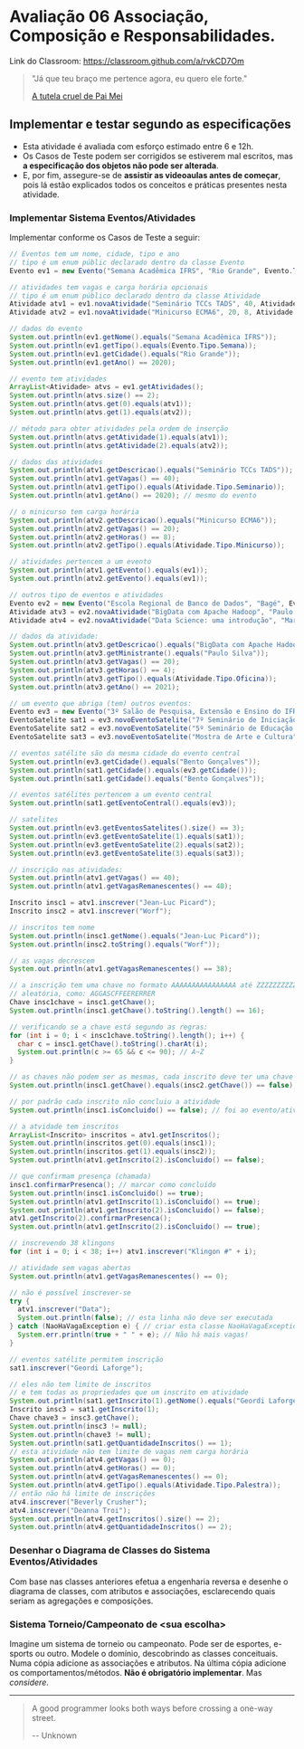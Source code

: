# Avaliação 06 Associação, Composição e Responsabilidades.

Link do Classroom: <https://classroom.github.com/a/rvkCD7Om>

> "Já que teu braço me pertence agora,
> eu quero ele forte."
>
> [A tutela cruel de Pai Mei](https://youtu.be/JOCe0isg_1E)


## Implementar e testar segundo as especificações

- Esta atividade é avaliada com esforço estimado entre 6 e 12h.
- Os Casos de Teste podem ser corrigidos se estiverem mal escritos, mas **a especificação dos objetos não pode ser alterada**.
- E, por fim, assegure-se de **assistir as videoaulas antes de começar**, pois lá estão explicados todos os conceitos e práticas presentes nesta atividade.


### Implementar Sistema Eventos/Atividades

Implementar conforme os Casos de Teste a seguir:

```java
// Eventos tem um nome, cidade, tipo e ano
// tipo é um enum públic declarado dentro da classe Evento
Evento ev1 = new Evento("Semana Acadêmica IFRS", "Rio Grande", Evento.Tipo.Semana, 2020);

// atividades tem vagas e carga horária opcionais
// tipo é um enum público declarado dentro da classe Atividade
Atividade atv1 = ev1.novaAtividade("Seminário TCCs TADS", 40, Atividade.Tipo.Seminario);
Atividade atv2 = ev1.novaAtividade("Minicurso ECMA6", 20, 8, Atividade.Tipo.Minicurso);

// dados do evento
System.out.println(ev1.getNome().equals("Semana Acadêmica IFRS"));
System.out.println(ev1.getTipo().equals(Evento.Tipo.Semana));
System.out.println(ev1.getCidade().equals("Rio Grande"));
System.out.println(ev1.getAno() == 2020);

// evento tem atividades
ArrayList<Atividade> atvs = ev1.getAtividades();
System.out.println(atvs.size() == 2);
System.out.println(atvs.get(0).equals(atv1));
System.out.println(atvs.get(1).equals(atv2));

// método para obter atividades pela ordem de inserção
System.out.println(atvs.getAtividade(1).equals(atv1));
System.out.println(atvs.getAtividade(2).equals(atv2));

// dados das atividades
System.out.println(atv1.getDescricao().equals("Seminário TCCs TADS"));
System.out.println(atv1.getVagas() == 40);
System.out.println(atv1.getTipo().equals(Atividade.Tipo.Seminario));
System.out.println(atv1.getAno() == 2020); // mesmo do evento

// o minicurso tem carga horária
System.out.println(atv2.getDescricao().equals("Minicurso ECMA6"));
System.out.println(atv2.getVagas() == 20);
System.out.println(atv2.getHoras() == 8);
System.out.println(atv2.getTipo().equals(Atividade.Tipo.Minicurso));

// atividades pertencem a um evento
System.out.println(atv1.getEvento().equals(ev1));
System.out.println(atv2.getEvento().equals(ev1));

// outros tipo de eventos e atividades
Evento ev2 = new Evento("Escola Regional de Banco de Dados", "Bagé", Evento.Tipo.Escola, 2021);
Atividade atv3 = ev2.novaAtividade("BigData com Apache Hadoop", "Paulo Silva", 20, 4, Atividade.Tipo.Oficina);
Atividade atv4 = ev2.novaAtividade("Data Science: uma introdução", "Maria Santos", Atividade.Tipo.Palestra);

// dados da atividade:
System.out.println(atv3.getDescricao().equals("BigData com Apache Hadoop"));
System.out.println(atv3.getMinistrante().equals("Paulo Silva"));
System.out.println(atv3.getVagas() == 20);
System.out.println(atv3.getHoras() == 4);
System.out.println(atv3.getTipo().equals(Atividade.Tipo.Oficina));
System.out.println(atv3.getAno() == 2021);

// um evento que abriga (tem) outros eventos:
Evento ev3 = new Evento("3º Salão de Pesquisa, Extensão e Ensino do IFRS", "Bento Gonçalves", Evento.Tipo.Salao, 2022);
EventoSatelite sat1 = ev3.novoEventoSatelite("7º Seminário de Iniciação Científica e Tecnológica (SICT)", Evento.Tipo.Seminario);
EventoSatelite sat2 = ev3.novoEventoSatelite("5º Seminário de Educação Profissional e Tecnológica (SEMEPT)", Evento.Tipo.Seminario);
EventoSatelite sat3 = ev3.novoEventoSatelite("Mostra de Arte e Cultura", Evento.Tipo.Mostra);

// eventos satélite são da mesma cidade do evento central
System.out.println(ev3.getCidade().equals("Bento Gonçalves"));
System.out.println(sat1.getCidade().equals(ev3.getCidade()));
System.out.println(sat1.getCidade().equals("Bento Gonçalves"));

// eventos satélites pertencem a um evento central
System.out.println(sat1.getEventoCentral().equals(ev3));

// satelites
System.out.println(ev3.getEventosSatelites().size() == 3);
System.out.println(ev3.getEventoSatelite(1).equals(sat1));
System.out.println(ev3.getEventoSatelite(2).equals(sat2));
System.out.println(ev3.getEventoSatelite(3).equals(sat3));

// inscrição nas atividades:
System.out.println(atv1.getVagas() == 40);
System.out.println(atv1.getVagasRemanescentes() == 40);

Inscrito insc1 = atv1.inscrever("Jean-Luc Picard");
Inscrito insc2 = atv1.inscrever("Worf");

// inscritos tem nome
System.out.println(insc1.getNome().equals("Jean-Luc Picard"));
System.out.println(insc2.toString().equals("Worf"));

// as vagas decrescem
System.out.println(atv1.getVagasRemanescentes() == 38);

// a inscrição tem uma chave no formato AAAAAAAAAAAAAAAA até ZZZZZZZZZZZZZZZZ
// aleatória, como: AGGASCFFEERERRER
Chave insc1chave = insc1.getChave();
System.out.println(insc1.getChave().toString().length() == 16);

// verificando se a chave está segundo as regras:
for (int i = 0; i < insc1chave.toString().length(); i++) {
  char c = insc1.getChave().toString().charAt(i);
  System.out.println(c >= 65 && c <= 90); // A~Z
}

// as chaves não podem ser as mesmas, cada inscrito deve ter uma chave única
System.out.println(insc1.getChave().equals(insc2.getChave()) == false);

// por padrão cada inscrito não concluiu a atividade
System.out.println(insc1.isConcluido() == false); // foi ao evento/atividade?

// a atvidade tem inscritos
ArrayList<Inscrito> inscritos = atv1.getInscritos();
System.out.println(inscritos.get(0).equals(insc1));
System.out.println(inscritos.get(1).equals(insc2));
System.out.println(atv1.getInscrito(2).isConcluido() == false);

// que confirmam presença (chamada)
insc1.confirmarPresenca(); // marcar como concluído
System.out.println(insc1.isConcluido() == true);
System.out.println(atv1.getInscrito(1).isConcluido() == true);
System.out.println(atv1.getInscrito(2).isConcluido() == false);
atv1.getInscrito(2).confirmarPresenca();
System.out.println(atv1.getInscrito(2).isConcluido() == true);

// inscrevendo 38 klingons
for (int i = 0; i < 38; i++) atv1.inscrever("Klingon #" + i);

// atividade sem vagas abertas
System.out.println(atv1.getVagasRemanescentes() == 0);

// não é possível inscrever-se
try {
  atv1.inscrever("Data");
  System.out.println(false); // esta linha não deve ser executada
} catch (NaoHaVagaException e) { // criar esta classe NaoHaVagaException extends RuntimeException
  System.err.println(true + " " + e); // Não há mais vagas!
}

// eventos satélite permitem inscrição
sat1.inscrever("Geordi Laforge");

// eles não tem limite de inscritos
// e tem todas as propriedades que um inscrito em atividade
System.out.println(sat1.getInscrito(1).getNome().equals("Geordi Laforge"));
Inscrito insc3 = sat1.getInscrito(1);
Chave chave3 = insc3.getChave();
System.out.println(insc3 != null);
System.out.println(chave3 != null);
System.out.println(sat1.getQuantidadeInscritos() == 1);
// esta atividade não tem limite de vagas nem carga horária
System.out.println(atv4.getVagas() == 0);
System.out.println(atv4.getHoras() == 0);
System.out.println(atv4.getVagasRemanescentes() == 0);
System.out.println(atv4.getTipo().equals(Atividade.Tipo.Palestra));
// então não há limite de inscrições
atv4.inscrever("Beverly Crusher");
atv4.inscrever("Deanna Troi");
System.out.println(atv4.getInscritos().size() == 2);
System.out.println(atv4.getQuantidadeInscritos() == 2);
```

### Desenhar o Diagrama de Classes do Sistema Eventos/Atividades

Com base nas classes anteriores efetua a engenharia reversa e desenhe o diagrama de classes, com atributos e associações, esclarecendo quais seriam as agregações e composições.

### Sistema Torneio/Campeonato de &lt;sua escolha&gt;

Imagine um sistema de torneio ou campeonato. Pode ser de esportes, e-sports ou outro. Modele o domínio, descobrindo as classes conceituais. Numa cópia adicione as associações e atributos. Na última cópia adicione os comportamentos/métodos. **Não é obrigatório implementar**. Mas _considere_.

- - -

> A good programmer looks both ways before crossing a one-way street.
>
> -- Unknown
